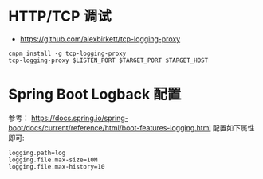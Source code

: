 # HTTP/TCP 调试
* https://github.com/alexbirkett/tcp-logging-proxy
```shell
cnpm install -g tcp-logging-proxy
tcp-logging-proxy $LISTEN_PORT $TARGET_PORT $TARGET_HOST
```

# Spring Boot Logback 配置
参考： https://docs.spring.io/spring-boot/docs/current/reference/html/boot-features-logging.html
配置如下属性即可:
```properties
logging.path=log
logging.file.max-size=10M
logging.file.max-history=10
```
